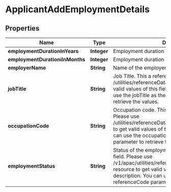 # ApplicantAddEmploymentDetails

## Properties
Name | Type | Description | Notes
------------ | ------------- | ------------- | -------------
**employmentDurationInYears** | **Integer** | Employment duration in years |  [optional]
**employmentDurationiInMonths** | **Integer** | Employment duration in months |  [optional]
**employerName** | **String** | Name of the employer. |  [optional]
**jobTitle** | **String** | Job Title. This a reference data field. Please use /utilities/referenceData/{jobTitle} resource to get valid values of this field with descriptions. You can use the jobTitle as the referenceCode parameter to retrieve the values. |  [optional]
**occupationCode** | **String** | Occupation code. This is a reference data field. Please use /utilities/referenceData/{occupationCode} resource to get valid values of this field with descriptions. You can use the occupationCode as the referenceCode parameter to retrieve the values. |  [optional]
**employmentStatus** | **String** | Status of the employment.This is a reference data field. Please use /v1/apac/utilities/referenceData/{employmentStatus} resource to get valid value of this field with description. You can use the field name as the referenceCode parameter to retrieve the values. |  [optional]
